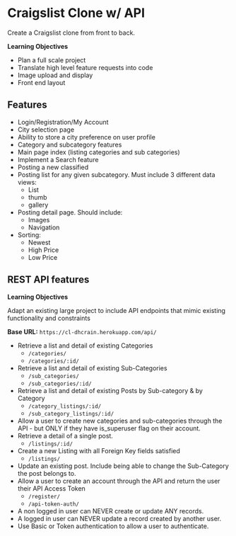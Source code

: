 # Craigslist Clone w/ API

Create a Craigslist clone from front to back.

__Learning Objectives__

- Plan a full scale project
- Translate high level feature requests into code
- Image upload and display
- Front end layout

## Features
- Login/Registration/My Account
- City selection page
- Ability to store a city preference on user profile
- Category and subcategory features
- Main page index (listing categories and sub categories)
- Implement a Search feature
- Posting a new classified
- Posting list for any given subcategory. Must include 3 different data views:
    - List
    - thumb
    - gallery
- Posting detail page. Should include:
    - Images
    - Navigation
- Sorting:
    - Newest
    - High Price
    - Low Price

## REST API features
__Learning Objectives__

Adapt an existing large project to include API endpoints that mimic existing functionality and constraints

__Base URL:__ `https://cl-dhcrain.herokuapp.com/api/`

- Retrieve a list and detail of existing Categories  
    - `/categories/`  
    - `/categories/:id/`
- Retrieve a list and detail of existing Sub-Categories  
    - `/sub_categories/`  
    - `/sub_categories/:id/`
- Retrieve a list and detail of existing Posts by Sub-category & by Category
    - `/category_listings/:id/`
    - `/sub_category_listings/:id/`
- Allow a user to create new categories and sub-categories through the API - but ONLY if they have is_superuser flag on their account.
- Retrieve a detail of a single post.
    - `/listings/:id/`
- Create a new Listing with all Foreign Key fields satisfied
    - `/listings/`
- Update an existing post. Include being able to change the Sub-Category the post belongs to.
- Allow a user to create an account through the API and return the user their API Access Token
    - `/register/`
    - `/api-token-auth/`
- A non logged in user can NEVER create or update ANY records.
- A logged in user can NEVER update a record created by another user.
- Use Basic or Token authentication to allow a user to authenticate.
